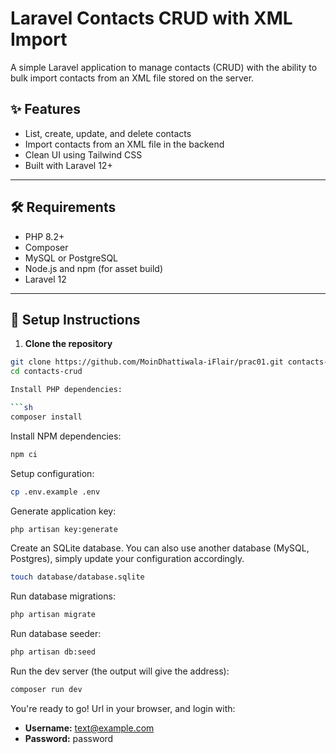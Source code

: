 # Laravel Contacts CRUD with XML Import

A simple Laravel application to manage contacts (CRUD) with the ability to bulk import contacts from an XML file stored on the server.

## ✨ Features

- List, create, update, and delete contacts
- Import contacts from an XML file in the backend
- Clean UI using Tailwind CSS
- Built with Laravel 12+

---

## 🛠 Requirements

- PHP 8.2+
- Composer
- MySQL or PostgreSQL
- Node.js and npm (for asset build)
- Laravel 12

---

## 🚀 Setup Instructions

1. **Clone the repository**

```bash
git clone https://github.com/MoinDhattiwala-iFlair/prac01.git contacts-crud
cd contacts-crud

Install PHP dependencies:

```sh
composer install
```

Install NPM dependencies:

```sh
npm ci
```

Setup configuration:

```sh
cp .env.example .env
```

Generate application key:

```sh
php artisan key:generate
```

Create an SQLite database. You can also use another database (MySQL, Postgres), simply update your configuration accordingly.

```sh
touch database/database.sqlite
```

Run database migrations:

```sh
php artisan migrate
```

Run database seeder:

```sh
php artisan db:seed
```

Run the dev server (the output will give the address):

```sh
composer run dev
```

You're ready to go! Url in your browser, and login with:

- **Username:** text@example.com
- **Password:** password
